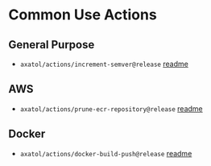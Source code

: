 # Common Use Actions

## General Purpose

- `axatol/actions/increment-semver@release` [readme](./increment-semver)

## AWS

- `axatol/actions/prune-ecr-repository@release` [readme](./prune-ecr-repository)

## Docker

- `axatol/actions/docker-build-push@release` [readme](./docker-build-push)
